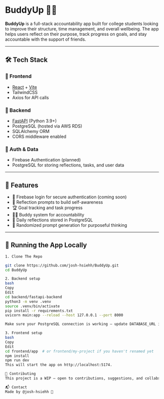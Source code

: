 # BuddyUp 🧠🤝

**BuddyUp** is a full-stack accountability app built for college students looking to improve their structure, time management, and overall wellbeing. The app helps users reflect on their purpose, track progress on goals, and stay accountable with the support of friends.

---

## 🛠️ Tech Stack

### 🔹 Frontend
- [React](https://reactjs.org/) + [Vite](https://vitejs.dev/)
- TailwindCSS
- Axios for API calls

### 🔹 Backend
- [FastAPI](https://fastapi.tiangolo.com/) (Python 3.9+)
- PostgreSQL (hosted via AWS RDS)
- SQLAlchemy ORM
- CORS middleware enabled

### 🔹 Auth & Data
- Firebase Authentication (planned)
- PostgreSQL for storing reflections, tasks, and user data

---

## 🚀 Features

- 🔐 Firebase login for secure authentication (coming soon)
- 🧠 Reflection prompts to build self-awareness
- 🏆 Goal tracking and task progress
- 🧍‍♂️ Buddy system for accountability
- 🧾 Daily reflections stored in PostgreSQL
- 📆 Randomized prompt generation for purposeful thinking

---

## 🧪 Running the App Locally



```bash
1. Clone The Repo

git clone https://github.com/josh-hsiehh/BuddyUp.git
cd BuddyUp

2. Backend setup
bash
Copy
Edit
cd backend/fastapi-backend
python3 -m venv .venv
source .venv/bin/activate
pip install -r requirements.txt
uvicorn main:app --reload --host 127.0.0.1 --port 8000

Make sure your PostgreSQL connection is working — update DATABASE_URL in main.py if needed.

3. Frontend setup
bash
Copy
Edit
cd frontend/app  # or frontend/my-project if you haven't renamed yet
npm install
npm run dev
This will start the app on http://localhost:5174.

🤝 Contributing
This project is a WIP — open to contributions, suggestions, and collabs. DM me or fork the repo if you’re interested!

📬 Contact
Made by @josh-hsiehh 💙

